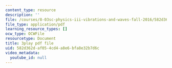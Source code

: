 ```yaml
---
content_type: resource
description: ''
file: /courses/8-03sc-physics-iii-vibrations-and-waves-fall-2016/582d362daf054cd4a8e6bfa8e32b7d6c_I0YACDaY-ww.pdf
file_type: application/pdf
learning_resource_types: []
ocw_type: OCWFile
resourcetype: Document
title: 3play pdf file
uid: 582d362d-af05-4cd4-a8e6-bfa8e32b7d6c
video_metadata:
  youtube_id: null
---
```


